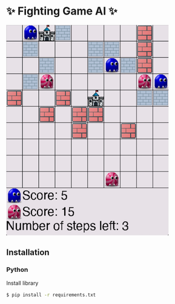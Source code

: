 #  ✨ Fighting Game AI ✨  

![Image](GameBoard/images/image.png)


## Installation

### Python
Install library
```sh
$ pip install -r requirements.txt
```

